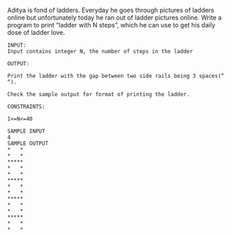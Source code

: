 Aditya is fond of ladders. Everyday he goes through pictures of ladders online but unfortunately today he ran out of ladder pictures online. Write a program to print “ladder with N steps”, which he can use to get his daily dose of ladder love.
```
INPUT:
Input contains integer N, the number of steps in the ladder

OUTPUT:

Print the ladder with the gap between two side rails being 3 spaces(“   “).

Check the sample output for format of printing the ladder.

CONSTRAINTS:

1<=N<=40

SAMPLE INPUT 
4
SAMPLE OUTPUT 
*   *
*   *
*****
*   *
*   *
*****
*   *
*   *
*****
*   *
*   *
*****
*   *
*   *
```